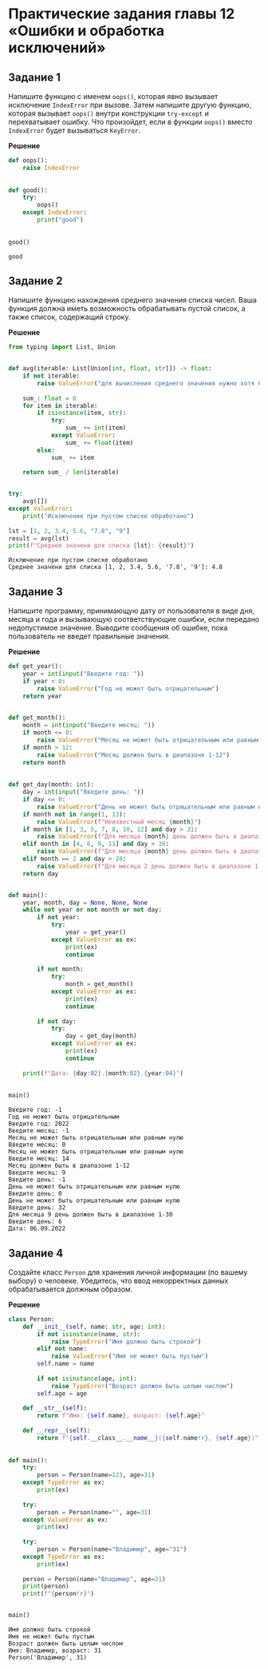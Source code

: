 # Практические задания главы 12 «Ошибки и обработка исключений»

## Задание 1

Напишите функцию с именем `oops()`, которая явно вызывает исключение `IndexError` при вызове. Затем напишите другую функцию, которая вызывает `oops()` внутри конструкции `try-except` и перехватывает ошибку. Что произойдет, если в функции `oops()` вместо `IndexError` будет вызываться `KeyError`.

**Решение**


```python
def oops():
    raise IndexError
    
    
def good():
    try:
        oops()
    except IndexError:
        print("good")
        
        
good()
```

    good
    

## Задание 2

Напишите функцию нахождения среднего значения списка чисел. Ваша функция должна иметь возможность обрабатывать пустой список, а также список, содержащий строку.

**Решение**


```python
from typing import List, Union


def avg(iterable: List[Union[int, float, str]]) -> float:
    if not iterable:
        raise ValueError("для вычисления среднего значения нужно хотя бы одно число")
        
    sum_: float = 0
    for item in iterable:
        if isinstance(item, str):
            try:
                sum_ += int(item)
            except ValueError:
                sum_ += float(item)
        else:
            sum_ += item
            
    return sum_ / len(iterable)


try:
    avg([])
except ValueError:
    print("Исключение при пустом списке обработано")
    
lst = [1, 2, 3.4, 5.6, "7.8", "9"]
result = avg(lst)
print(f"Среднее значени для списка {lst}: {result}")
```

    Исключение при пустом списке обработано
    Среднее значени для списка [1, 2, 3.4, 5.6, '7.8', '9']: 4.8
    

## Задание 3

Напишите программу, принимающую дату от пользователя в виде дня, месяца и года и вызывающую соответствующие ошибки, если передано недопустимое значение. Выводите сообщения об ошибке, пока пользователь не введет правильные значения.

**Решение**


```python
def get_year():
    year = int(input("Введите год: "))
    if year < 0:
        raise ValueError("Год не может быть отрицательным")
    return year
        

def get_month():
    month = int(input("Введите месяц: "))
    if month <= 0:
        raise ValueError("Месяц не может быть отрицательным или равным нулю")
    if month > 12:
        raise ValueError("Месяц должен быть в диапазоне 1-12")
    return month
    
    
def get_day(month: int):
    day = int(input("Введите день: "))
    if day <= 0:
        raise ValueError("День не может быть отрицательным или равным нулю")
    if month not in range(1, 13):
        raise ValueError(f"Неизвестный месяц {month}")
    if month in [1, 3, 5, 7, 8, 10, 12] and day > 31:
        raise ValueError(f"Для месяца {month} день должен быть в диапазоне 1-31")
    elif month in [4, 6, 9, 11] and day > 30:
        raise ValueError(f"Для месяца {month} день должен быть в диапазоне 1-30")
    elif month == 2 and day > 28:
        raise ValueError(f"Для месяца 2 день должен быть в диапазоне 1-28")
    return day


def main():
    year, month, day = None, None, None
    while not year or not month or not day:
        if not year:
            try:
                year = get_year()
            except ValueError as ex:
                print(ex)
                continue
            
        if not month:
            try:
                month = get_month()
            except ValueError as ex:
                print(ex)
                continue
            
        if not day:
            try:
                day = get_day(month)
            except ValueError as ex:
                print(ex)
                continue
            
    print(f"Дата: {day:02}.{month:02}.{year:04}")
    
    
main()        
```

    Введите год: -1
    Год не может быть отрицательным
    Введите год: 2022
    Введите месяц: -1
    Месяц не может быть отрицательным или равным нулю
    Введите месяц: 0
    Месяц не может быть отрицательным или равным нулю
    Введите месяц: 14
    Месяц должен быть в диапазоне 1-12
    Введите месяц: 9
    Введите день: -1
    День не может быть отрицательным или равным нулю
    Введите день: 0
    День не может быть отрицательным или равным нулю
    Введите день: 32
    Для месяца 9 день должен быть в диапазоне 1-30
    Введите день: 6
    Дата: 06.09.2022
    

## Задание 4

Создайте класс `Person` для хранения личной информации (по вашему выбору) о человеке. Убедитесь, что ввод некорректных данных обрабатывается должным образом.

**Решение**


```python
class Person:
    def __init__(self, name: str, age: int):
        if not isinstance(name, str):
            raise TypeError("Имя должно быть строкой")
        elif not name:
            raise ValueError("Имя не может быть пустым")
        self.name = name
        
        if not isinstance(age, int):
            raise TypeError("Возраст должен быть целым числом")
        self.age = age
        
    def __str__(self):
        return f"Имя: {self.name}, возраст: {self.age}"
    
    def __repr__(self):
        return f"{self.__class__.__name__}({self.name!r}, {self.age})"
        
        
def main():
    try:
        person = Person(name=123, age=31)
    except TypeError as ex:
        print(ex)
        
    try:
        person = Person(name="", age=31)
    except ValueError as ex:
        print(ex)
        
    try:
        person = Person(name="Владимир", age="31")
    except TypeError as ex:
        print(ex)
        
    person = Person(name="Владимир", age=31)
    print(person)
    print(f"{person!r}")


main()
```

    Имя должно быть строкой
    Имя не может быть пустым
    Возраст должен быть целым числом
    Имя: Владимир, возраст: 31
    Person('Владимир', 31)
    
